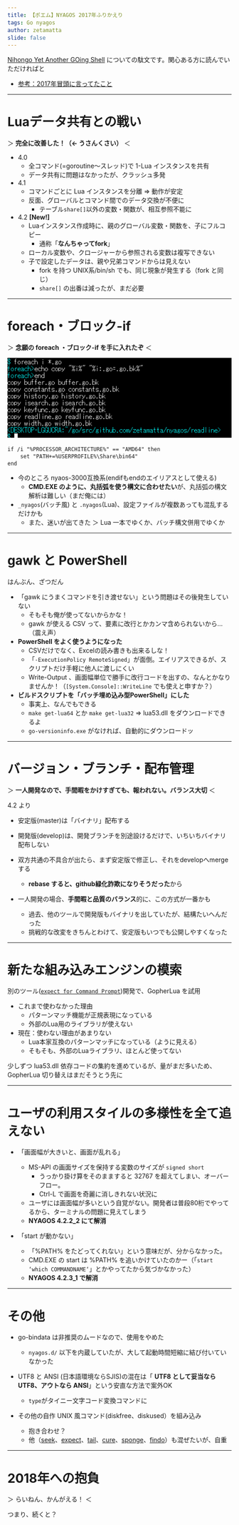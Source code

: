 ```yaml
---
title: 【ポエム】NYAGOS 2017年ふりかえり
tags: Go nyagos
author: zetamatta
slide: false
---
```

[Nihongo Yet Another GOing Shell](https://github.com/zetamatta/nyagos) についての駄文です。関心ある方に読んでいただければと

* [参考：2017年冒頭に言ってたこと](https://qiita.com/zetamatta/items/3e83c7bfdfbe7fcc92b5)

----------

Luaデータ共有との戦い
=====================

＞ **完全に改善した！（← うさんくさい）** ＜

* 4.0
     * 全コマンド(=goroutine～スレッド)で 1-Lua インスタンスを共有
     * データ共有に問題はなかったが、クラッシュ多発
* 4.1
     * コマンドごとに Lua インスタンスを分離 ⇒ 動作が安定
     * 反面、グローバルとコマンド間でのデータ交換が不便に
         * テーブル`share[]`以外の変数・関数が、相互参照不能に
* 4.2 **[New!]**
     * Luaインスタンス作成時に、親のグローバル変数・関数を、子にフルコピー
         * 通称「**なんちゃってfork**」
     * ローカル変数や、クロージャーから参照される変数は複写できない
     * 子で設定したデータは、親や兄弟コマンドからは見えない
         * fork を持つ UNIX系/bin/sh でも、同じ現象が発生する（fork と同じ）
         * `share[]` の出番は減ったが、まだ必要

-------

foreach・ブロック-if
====================

＞ **念願の foreach ・ブロック-if を手に入れたぞ** ＜

![image.png](c658e945-41a4-45ac-bc5f-2a215ad901b2.png)

```
if /i "%PROCESSOR_ARCHITECTURE%" == "AMD64" then
    set "PATH+=%USERPROFILE%\Share\bin64"
end
```

* 今のところ nyaos-3000互換系(endifもendのエイリアスとして使える)
    * **CMD.EXE のように、丸括弧を使う構文に合わせたい**が、丸括弧の構文解析は難しい（まだ俺には）
* `_nyagos`(バッチ風) と `.nyagos`(Lua)、設定ファイルが複数あっても混乱するだけかも
    * また、迷いが出てきた ＞ Lua 一本でゆくか、バッチ構文併用でゆくか

--------

gawk と PowerShell
===============
はんぶん、ざつだん

* 「gawk にうまくコマンドを引き渡せない」という問題はその後発生していない
     * そもそも俺が使ってないからかな！
     * gawk が使える CSV って、要素に改行とかカンマ含められないから…（震え声）
* **PowerShell をよく使うようになった**
     * CSVだけでなく、Excelの読み書きも出来るしな！
     * 「`-ExecutionPolicy RemoteSigned`」が面倒。エイリアスできるが、スクリプトだけ手軽に他人に渡しにくい
     * Write-Output 、画面幅単位で勝手に改行コードを出すの、なんとかなりませんか！（`[System.Console]::WriteLine` でも使えと申すか？）
* **ビルドスクリプトを「バッチ埋め込み型PowerShell」にした**
     * 事実上、なんでもできる
     * `make get-lua64` とか `make get-lua32` ⇒ lua53.dll をダウンロードできるよ
     * `go-versioninfo.exe` がなければ、自動的にダウンロードッ

---------

バージョン・ブランチ・配布管理
============================

＞ **一人開発なので、手間暇をかけすぎても、報われない。バランス大切** ＜

4.2 より

* 安定版(master)は「バイナリ」配布する
* 開発版(develop)は、開発ブランチを別途設けるだけで、いちいちバイナリ配布しない
* 双方共通の不具合が出たら、まず安定版で修正し、それをdevelopへmergeする
     * **rebase すると、github緑化詐欺になりそうだった**から
 
* 一人開発の場合、**手間暇と品質のバランス**的に、この方式が一番かも
     * 過去、他のツールで開発版もバイナリを出していたが、結構たいへんだった
     * 挑戦的な改変をきちんとわけて、安定版もいつでも公開しやすくなった

----

新たな組み込みエンジンの模索
==========================

別のツール([`expect for Command Prompt`](https://github.com/zetamatta/expect))開発で、GopherLua を試用

* これまで使わなかった理由
    * パターンマッチ機能が正規表現になっている
    * 外部のLua用のライブラリが使えない
* 現在：使わない理由があまりない
    * Lua本家互換のパターンマッチになっている（ように見える）
    * そもそも、外部のLuaライブラリ、ほとんど使ってない
 
少しずつ lua53.dll 依存コードの集約を進めているが、量がまだ多いため、GopherLua 切り替えはまだそうとう先に

-------

ユーザの利用スタイルの多様性を全て追えない
=======================================

* 「画面幅が大きいと、画面が乱れる」
     * MS-API の画面サイズを保持する変数のサイズが `signed short` 
         * うっかり掛け算をそのまますると 32767 を超えてしまい、オーバーフロー。
         * Ctrl-L で画面を奇麗に消しきれない状況に
     * ユーザには画面幅が多いという自覚がない。開発者は普段80桁でやってるから、ターミナルの問題に見えてしまう
     * **NYAGOS 4.2.2_2 にて解消**

* 「start が動かない」
     * 「%PATH% をたどってくれない」という意味だが、分からなかった。
     * CMD.EXE の start は %PATH% を追いかけていたのかー（「`start ‘which COMMANDNAME‘`」とかやってたから気づかなかった）
     * **NYAGOS 4.2.3_1 で解消**

----------

その他
======
* go-bindata は非推奨のムードなので、使用をやめた
    * `nyagos.d/` 以下を内蔵していたが、大して起動時間短縮に結び付いていなかった

* UTF8 と ANSI (日本語環境ならSJIS)の混在は「 **UTF8 として妥当ならUTF8、アウトなら ANSI**」という安直な方法で案外OK
    * `type`がタイニー文字コード変換コマンドに
* その他の自作 UNIX 風コマンド(diskfree、diskused）を組み込み
    * 抱き合わせ？
    * 他（[seek](https://github.com/zetamatta/seek)、[expect](https://github.com/zetamatta/expect)、[tail](https://github.com/zetamatta/tail)、[cure](https://github.com/zetamatta/cure)、[sponge](https://github.com/zetamatta/sponge)、[findo](https://github.com/zetamatta/findo)）も混ぜたいが、自重

-----

2018年への抱負
=============

＞ らいねん、かんがえる！ ＜

つまり、続くと？

